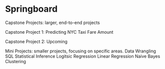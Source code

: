 # Springboard


Capstone Projects: larger, end-to-end projects

Capstone Project 1: Predicting NYC Taxi Fare Amount

Capstone Project 2: Upcoming


Mini Projects: smaller projects, focusing on specific areas.
Data Wrangling
SQL
Statistical Inference
Logitsic Regression
Linear Regression
Naive Bayes
Clustering
